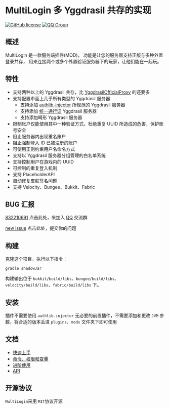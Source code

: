 # MultiLogin 多 Yggdrasil 共存的实现

[![GitHub license](https://img.shields.io/github/license/CaaMoe/MultiLogin?style=flat-square)](https://github.com/CaaMoe/MultiLogin/blob/master/LICENSE)
[![QQ Group](https://img.shields.io/badge/QQ%20group-832210691-yellow?style=flat-square)](https://jq.qq.com/?_wv=1027&k=WrOTGIC7)

## 概述

MultiLogin 是一款服务端插件(MOD)， 功能是让您的服务器支持正版与多种外置登录共存， 用来连接两个或多个外置验证服务器下的玩家，让他们能在一起玩。

## 特性

* 支持两种以上的 Yggdrasil 共存，比 [YggdrasilOfficialProxy](https://github.com/YggdrasilOfficialProxy/YggdrasilOfficialProxy) 的还要多
* 支持配置市面上几乎所有类型的 Yggdrasil 服务器
    * 支持添加 [authlib-injector](https://github.com/to2mbn/authlib-injector) 所规范的 Yggdrasil 服务器
    * 支持添加 [统一通行证](https://login2.nide8.com:233/) Yggdrasil 服务器
    * 支持添加畸形 Yggdrasil 服务器
* 限制账户仅能使用其中一种验证方式，杜绝重复 UUID 所造成的危害，保护账号安全
* 阻止服务器内出现重名账户
* 阻止强制登入 ID 已被注册的账户
* 可使用正则约束用户名命名方式
* 支持以 Yggdrasil 服务器分组管理的白名单系统
* 支持控制用户在游戏内的 UUID
* 可控制的重复登入机制
* 支持 PlaceholderAPI
* 自动修复皮肤签名问题
* 支持 Velocity、Bungee、Bukkit、Fabric

## BUG 汇报

[832210691](https://jq.qq.com/?_wv=1027&k=WrOTGIC7) 点击此处，来加入 [QQ](https://im.qq.com/) 交流群

[new issue](https://github.com/CaaMoe/MultiLogin/issues/new) 点击此处，提交你的问题

## 构建

克隆这个项目，执行以下指令：

    gradle shadowJar

构建输出位于 `bukkit/build/libs`、`bungee/build/libs`、`velocity/build/libs`、`fabric/build/libs` 下。

## 安装

插件不需要使用 `authlib-injector` 无必要的前置插件，不需要添加和更改 `JVM` 参数，将合适的版本丢进 `plugins`、`mods` 文件夹下即可使用

## 文档

* [快速上手](https://github.com/CaaMoe/MultiLogin/wiki#%E5%BF%AB%E9%80%9F%E4%B8%8A%E6%89%8B)
* [命令、权限和变量](https://github.com/CaaMoe/MultiLogin/wiki#%E5%91%BD%E4%BB%A4%E6%9D%83%E9%99%90%E5%92%8C%E5%8F%98%E9%87%8F)
* [进阶使用](https://github.com/CaaMoe/MultiLogin/wiki#%E8%BF%9B%E9%98%B6%E4%BD%BF%E7%94%A8)
* [API](https://github.com/CaaMoe/MultiLogin/wiki#api)

## 开源协议

`MultiLogin`采用 `MIT`协议开源
